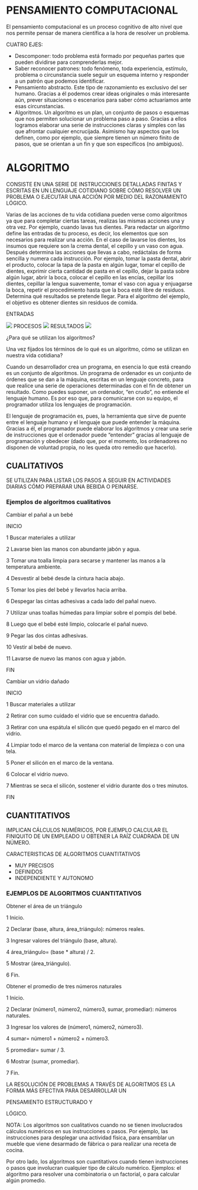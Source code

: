 # PENSAMIENTO COMPUTACIONAL
El pensamiento computacional es un proceso cognitivo de alto nivel que nos permite pensar de manera científica a la hora de resolver un problema.

CUATRO EJES:

* Descomponer: todo problema está formado por pequeñas partes que pueden dividirse para comprenderlas mejor.
* Saber reconocer patrones: todo fenómeno, toda experiencia, estímulo, problema o circunstancia suele seguir un esquema interno y responder a un patrón que podemos identificar.
* Pensamiento abstracto. Este tipo de razonamiento es exclusivo del ser humano. Gracias a él podemos crear ideas originales o más interesante aún, prever situaciones o escenarios para saber cómo actuaríamos ante esas circunstancias.
* Algoritmos. Un algoritmo es un plan, un conjunto de pasos o esquemas que nos permiten solucionar un problema paso a paso. Gracias a ellos logramos elaborar una serie de instrucciones claras y simples con las que afrontar cualquier encrucijada. Asimismo hay aspectos que los definen, como por ejemplo, que siempre tienen un número finito de pasos, que se orientan a un fin y que son específicos (no ambiguos).

# ALGORITMO
CONSISTE EN UNA SERIE DE INSTRUCCIONES DETALLADAS FINITAS Y ESCRITAS EN UN LENGUAJE COTIDIANO SOBRE CÓMO RESOLVER UN PROBLEMA O EJECUTAR UNA ACCIÓN POR MEDIO DEL RAZONAMIENTO LÓGICO.

Varias de las acciones de tu vida cotidiana pueden verse como algoritmos
ya que para completar ciertas tareas, realizas las mismas acciones una y
otra vez. Por ejemplo, cuando lavas tus dientes. Para redactar un algoritmo
define las entradas de tu proceso, es decir, los elementos que son
necesarios para realizar una acción. En el caso de lavarse los dientes, los
insumos que requiere son la crema dental, el cepillo y un vaso con agua.
Después determina las acciones que llevas a cabo, redáctalas de forma
sencilla y numera cada instrucción. Por ejemplo, tomar la pasta dental,
abrir el producto, colocar la tapa de la pasta en algún lugar, tomar el
cepillo de dientes, exprimir cierta cantidad de pasta en el cepillo, dejar la
pasta sobre algún lugar, abrir la boca, colocar el cepillo en las encías,
cepillar los dientes, cepillar la lengua suavemente, tomar el vaso con agua
y enjuagarse la boca, repetir el procedimiento hasta que la boca esté libre
de residuos. Determina qué resultados se pretende llegar. Para el
algoritmo del ejemplo, el objetivo es obtener dientes sin residuos de
comida.

ENTRADAS

<img src="../images/pasta.jpg" >
PROCESOS

<img src="../images/pasos.jpg" >
RESULTADOS

<img src="../images/sonrisa.jpg" >

¿Para qué se utilizan los algoritmos?

Una vez fijados los términos de lo qué es un algoritmo, cómo se utilizan en nuestra vida cotidiana?

Cuando un desarrollador crea un programa, en esencia lo que está creando es un conjunto de algoritmos. Un programa de ordenador es un conjunto de órdenes que se dan a la máquina, escritas en un lenguaje concreto, para que realice una serie de operaciones determinadas con el fin de obtener un resultado.
Como puedes suponer, un ordenador, “en crudo”, no entiende el lenguaje humano. Es por eso que, para comunicarse con su equipo, el programador utiliza los lenguajes de programación.

El lenguaje de programación es, pues, la herramienta que sirve de puente entre el lenguaje humano y el lenguaje que puede entender la máquina. Gracias a él, el programador puede elaborar los algoritmos y crear una serie de instrucciones que el ordenador puede “entender” gracias al lenguaje de programación y obedecer (dado que, por el momento, los ordenadores no disponen de voluntad propia, no les queda otro remedio que hacerlo).



## CUALITATIVOS
SE UTILIZAN PARA LISTAR LOS PASOS A SEGUIR EN
ACTIVIDADES DIARIAS CÓMO PREPARAR UNA BEBIDA O
PEINARSE.

### Ejemplos de algoritmos cualitativos

Cambiar el pañal a un bebé

INICIO

1 Buscar materiales a utilizar

2 Lavarse bien las manos con abundante jabón y agua.

3 Tomar una toalla limpia para secarse y mantener las manos a la temperatura ambiente.

4 Desvestir al bebé desde la cintura hacia abajo.

5 Tomar los pies del bebé y llevarlos hacia arriba.

6 Despegar las cintas adhesivas a cada lado del pañal nuevo.

7 Utilizar unas toallas húmedas para limpiar sobre el pompis del bebé.

8 Luego que el bebé esté limpio, colocarle el pañal nuevo.

9 Pegar las dos cintas adhesivas.

10 Vestir al bebé de nuevo.

11 Lavarse de nuevo las manos con agua y jabón.

FIN

Cambiar un vidrio dañado

INICIO

1 Buscar materiales a utilizar

2 Retirar con sumo cuidado el vidrio que se encuentra dañado.

3 Retirar con una espátula el silicón que quedó pegado en el marco del vidrio.

4 Limpiar todo el marco de la ventana con material de limpieza o con una tela.

5 Poner el silicón en el marco de la ventana.

6 Colocar el vidrio nuevo.

7 Mientras se seca el silicón, sostener el vidrio durante dos o tres minutos.

FIN


## CUANTITATIVOS
IMPLICAN CÁLCULOS NUMÉRICOS, POR EJEMPLO CALCULAR
EL FINIQUITO DE UN EMPLEADO U OBTENER LA RAÍZ
CUADRADA DE UN NÚMERO.

CARACTERISTICAS DE ALGORITMOS CUANTITATIVOS

* MUY PRECISOS
* DEFINIDOS
* INDEPENDIENTE Y AUTONOMO

### EJEMPLOS DE ALGORITMOS CUANTITATIVOS

Obtener el área de un triángulo

1 Inicio.

2 Declarar (base, altura, área_triángulo): números reales.

3 Ingresar valores del triángulo (base, altura).

4 área_triángulo= (base * altura) / 2.

5 Mostrar (área_triángulo).

6 Fin.

Obtener el promedio de tres números naturales

1 Inicio.

2 Declarar (número1, número2, número3, sumar, promediar): números naturales.

3 Ingresar los valores de (número1, número2, número3).

4 sumar= número1 + número2 + número3.

5 promediar= sumar / 3.

6 Mostrar (sumar, promediar).

7 Fin.




LA RESOLUCIÓN DE PROBLEMAS A
TRAVÉS DE ALGORITMOS ES LA FORMA
MÁS EFECTIVA PARA DESARROLLAR UN

PENSAMIENTO ESTRUCTURADO Y

LÓGICO.


NOTA: Los algoritmos son cualitativos cuando no se tienen involucrados cálculos numéricos en sus instrucciones o pasos. Por ejemplo, las instrucciones para desplegar una actividad física, para ensamblar un mueble que viene desarmado de fábrica o para realizar una receta de cocina.

Por otro lado, los algoritmos son cuantitativos cuando tienen instrucciones o pasos que involucran cualquier tipo de cálculo numérico. Ejemplos: el algoritmo para resolver una combinatoria o un factorial, o para calcular algún promedio.


